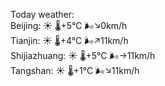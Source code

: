 Today weather:  
Beijing: ☀️ 🌡️+5°C 🌬️↘0km/h  
Tianjin: ☀️ 🌡️+4°C 🌬️↗11km/h  
Shijiazhuang: ☀️ 🌡️+5°C 🌬️→11km/h  
Tangshan: ☀️ 🌡️+1°C 🌬️↘11km/h  
